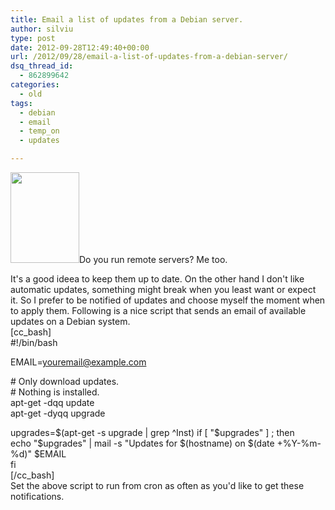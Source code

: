 ```yaml
---
title: Email a list of updates from a Debian server.
author: silviu
type: post
date: 2012-09-28T12:49:40+00:00
url: /2012/09/28/email-a-list-of-updates-from-a-debian-server/
dsq_thread_id:
  - 862899642
categories:
  - old
tags:
  - debian
  - email
  - temp_on
  - updates

---
```

[<img decoding="async" loading="lazy" class="alignleft size-full wp-image-2319" title="Debian" alt="" src="http://blog.silviuvulcan.ro/wp-content/uploads/sites/2/2012/09/Debian1.png" width="110" height="145" />][1]Do you run remote servers? Me too.

It's a good ideea to keep them up to date. On the other hand I don't like automatic updates, something might break when you least want or expect it. So I prefer to be notified of updates and choose myself the moment when to apply them. Following is a nice script that sends an email of available updates on a Debian system.  
[cc_bash]  
#!/bin/bash

EMAIL=youremail@example.com

\# Only download updates.  
\# Nothing is installed.  
apt-get -dqq update  
apt-get -dyqq upgrade

upgrades=$(apt-get -s upgrade | grep ^Inst)  
if [ "$upgrades" ] ; then  
echo "$upgrades" | mail -s "Updates for $(hostname) on $(date +%Y-%m-%d)" $EMAIL  
fi  
[/cc_bash]  
Set the above script to run from cron as often as you'd like to get these notifications.

 [1]: http://blog.silviuvulcan.ro/wp-content/uploads/sites/2/2012/09/Debian1.png